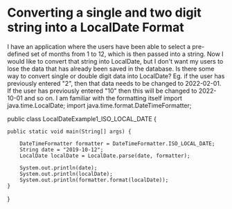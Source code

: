
# Converting a single and two digit string into a LocalDate Format

I have an application where the users have been able to select a pre-defined set of months from 1 to 12, which is then passed into a string.
Now I would like to convert that string into LocalDate, but I don't want my users to lose the data that has already been saved in the database. Is there some way to convert single or double digit data into LocalDate?
Eg. if the user has previously entered "2", then that data needs to be changed to 2022-02-01. If the user has previously entered "10" then this will be changed to 2022-10-01 and so on.
I am familiar with the formatting itself
import java.time.LocalDate;
import java.time.format.DateTimeFormatter;

public class LocalDateExample1_ISO_LOCAL_DATE {

    public static void main(String[] args) {

        DateTimeFormatter formatter = DateTimeFormatter.ISO_LOCAL_DATE;
        String date = "2019-10-12";
        LocalDate localDate = LocalDate.parse(date, formatter);

        System.out.println(date);
        System.out.println(localDate);
        System.out.println(formatter.format(localDate));
    }
}


        